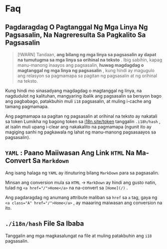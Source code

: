 # Faq

## Pagdaragdag O Pagtanggal Ng Mga Linya Ng Pagsasalin, Na Nagreresulta Sa Pagkalito Sa Pagsasalin

> [!WARN]
> Tandaan, **ang bilang ng mga linya sa pagsasalin ay dapat na tumutugma sa mga linya sa orihinal na teksto** .
> Ibig sabihin, kapag manu-manong inaayos ang pagsasalin, **huwag magdagdag o magtanggal ng mga linya ng pagsasalin** , kung hindi ay magugulo ang relasyon sa pagmamapa sa pagitan ng pagsasalin at ng orihinal na teksto.

Kung hindi mo sinasadyang magdagdag o magtanggal ng linya, na nagdudulot ng kalituhan, mangyaring ibalik ang pagsasalin sa bersyon bago ang pagbabago, patakbuhin muli `i18` pagsasalin, at muling i-cache ang tamang pagmamapa.

Ang pagmamapa sa pagitan ng pagsasalin at orihinal na teksto ay nakatali sa token Lumikha ng bagong token sa [i18n.site/token](//i18n.site/token) tanggalin `.i18h/hash` , at isalin muli upang i-clear ang nakakalito na pagmamapa (ngunit ito ay magiging sanhi ng pagkawala ng lahat ng manu-manong pagsasaayos sa pagsasalin).

## `YAML` : Paano Maiiwasan Ang Link `HTML` Na Ma-Convert Sa `Markdown`

Ang isang halaga ng `YAML` ay itinuturing bilang `MarkDown` para sa pagsasalin.

Minsan ang conversion mula sa `HTML` → `MarkDown` ay hindi ang gusto natin, tulad ng `<a href="/">Home</a>` na na-convert sa `[Home](/)` .

Ang pagdaragdag ng anumang attribute maliban sa `href` sa `a` tag, gaya ng `<a class="A" href="/">Home</a>` , ay maaaring maiwasan ang conversion na ito.

## `./i18n/hash` File Sa Ibaba

Tanggalin ang mga magkasalungat na file at muling patakbuhin ang `i18` pagsasalin.